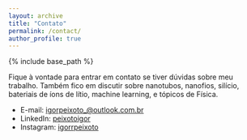 ```yaml
---
layout: archive
title: "Contato"
permalink: /contact/
author_profile: true
---
```


{% include base_path %}


Fique à vontade para entrar em contato se tiver dúvidas sobre meu trabalho. Também fico em discutir sobre nanotubos, nanofios, silício, bateriais de íons de lítio, machine learning, e tópicos de Física.

* E-mail: igorpeixoto_@outlook.com.br
* LinkedIn: [peixotoigor](www.linkedin.com/in/peixotoigor)
* Instagram: [igorrpeixoto](https://www.instagram.com/igorrpeixoto)

